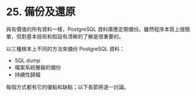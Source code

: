 # 25. 備份及還原

與有價值的所有資料一樣，PostgreSQL 資料庫應定期備份。雖然程序本質上很簡單，但對基本技術和假設有清晰的了解是很重要的。

以三種根本上不同的方法來備份 PostgreSQL 資料：

* SQL dump
* 檔案系統層級的備份
* 持續性歸檔

每個方式都有它的優點和缺點；以下各節將逐一討論。

